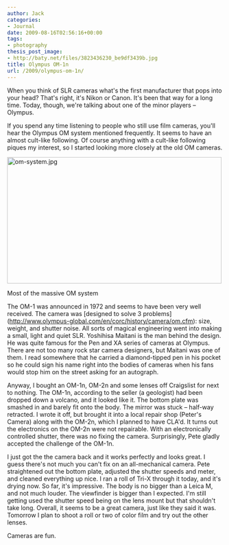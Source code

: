 ```yaml
---
author: Jack
categories:
- Journal
date: 2009-08-16T02:56:16+00:00
tags:
- photography
thesis_post_image:
- http://baty.net/files/3823436230_be9df3439b.jpg
title: Olympus OM-1n
url: /2009/olympus-om-1n/
---
```


When you think of SLR cameras what's the first manufacturer that pops into your head? That's right, it's Nikon or Canon. It's been that way for a long time. Today, though, we're talking about one of the minor players &#8211; Olympus.

If you spend any time listening to people who still use film cameras, you'll hear the Olympus OM system mentioned frequently. It seems to have an almost cult-like following. Of course anything with a cult-like following piques my interest, so I started looking more closely at the old OM cameras.

<img src="http://baty.net/files/om-system.jpg" alt="om-system.jpg" border="0" width="500" height="295" />
  
<span class="photo_caption">Most of the massive OM system</span>

The OM-1 was announced in 1972 and seems to have been very well received. The camera was \[designed to solve 3 problems\](http://www.olympus-global.com/en/corc/history/camera/om.cfm): size, weight, and shutter noise. All sorts of magical engineering went into making a small, light and quiet SLR. Yoshihisa Maitani is the man behind the design. He was quite famous for the Pen and XA series of cameras at Olympus. There are not too many rock star camera designers, but Maitani was one of them. I read somewhere that he carried a diamond-tipped pen in his pocket so he could sign his name right into the bodies of cameras when his fans would stop him on the street asking for an autograph.

Anyway, I bought an OM-1n, OM-2n and some lenses off Craigslist for next to nothing. The OM-1n, according to the seller (a geologist) had been dropped down a volcano, and it looked like it. The bottom plate was smashed in and barely fit onto the body. The mirror was stuck &#8211; half-way retracted. I wrote it off, but brought it into a local repair shop (Peter's Camera) along with the OM-2n, which I planned to have CLA'd. It turns out the electronics on the OM-2n were not repairable. With an electronically controlled shutter, there was no fixing the camera. Surprisingly, Pete gladly accepted the challenge of the OM-1n.

I just got the the camera back and it works perfectly and looks great. I guess there's not much you can't fix on an all-mechanical camera. Pete straightened out the bottom plate, adjusted the shutter speeds and meter, and cleaned everything up nice. I ran a roll of Tri-X through it today, and it's drying now. So far, it's impressive. The body is no bigger than a Leica M, and not much louder. The viewfinder is bigger than I expected. I'm still getting used the shutter speed being on the lens mount but that shouldn't take long. Overall, it seems to be a great camera, just like they said it was. Tomorrow I plan to shoot a roll or two of color film and try out the other lenses.

Cameras are fun.